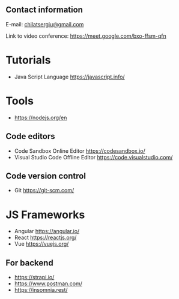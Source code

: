 ## Contact information

E-mail: chilatsergiu@gmail.com

Link to video conference: https://meet.google.com/bxo-ffsm-qfn


# Tutorials
- Java Script Language https://javascript.info/

# Tools
- https://nodejs.org/en
## Code editors
- Code Sandbox Online Editor https://codesandbox.io/
- Visual Studio Code Offline Editor https://code.visualstudio.com/


## Code version control
- Git https://git-scm.com/

# JS Frameworks
- Angular https://angular.io/
- React https://reactjs.org/
- Vue https://vuejs.org/

## For backend
- https://strapi.io/
- https://www.postman.com/
- https://insomnia.rest/